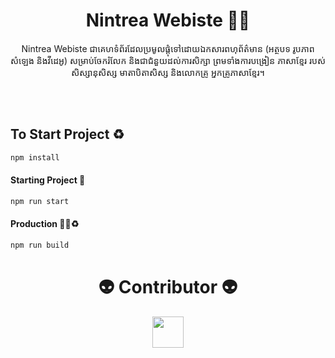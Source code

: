 <div align="center">
    <h1>Nintrea Webiste 🌈🌞 </h1>
    <p>Nintrea Webiste ជាគេហទំព័រដែលប្រមូលផ្ដុំទៅដោយឯកសារពហុព័ត៌មាន (អត្ថបទ រូបភាព សំឡេង និងវីដេអូ) សម្រាប់ចែករំលែក និងជាជំនួយដល់ការសិក្សា ព្រមទាំងការបង្រៀន ភាសាខ្មែរ របស់សិស្សានុសិស្ស មាតាបិតាសិស្ស និងលោកគ្រូ អ្នកគ្រូភាសាខ្មែរ។</p>
</div>

<br>
<br>

## To Start Project ♻️

```sh
npm install
```

#### Starting Project 🚀

```sh
npm run start
```

#### Production 🚀🌈♻️
```sh
npm run build
```


<h1 align="center">👽 Contributor 👽</h1>

<p align="center">
<img src="https://contrib.rocks/image?repo=nintrealab/nintrea.website" width="50" height="50" align="center" />
</p>

